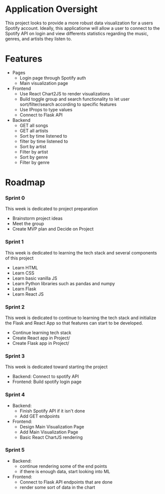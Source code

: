 # Application Oversight 

This project looks to provide a more robust data visualization for a users Spotify account. Ideally, this applicationw will allow a user to connect to the Spotify API on login and view differents statistics regarding the music, genres, and artists they listen to. 

# Features

- Pages 
  - Login page through Spotify auth
  - Main visualization page
- Frontend
  - Use React Chart2JS to render visualizations
  - Build toggle group and search functionality to let user sort/filter/search according to specific features
  - Use IProps to type values
  - Connect to Flask API 
- Backend
  - GET all songs
  - GET all artists
  - Sort by time listened to
  - filter by time listened to
  - Sort by artist
  - Filter by artist
  - Sort by genre
  - Filter by genre 

# Roadmap

### Sprint 0

This week is dedicated to project preparation

- Brainstorm project ideas
- Meet the group
- Create MVP plan and Decide on Project

### Sprint 1

This week is dedicated to learning the tech stack and several components of this project

- Learn HTML
- Learn CSS
- Learn basic vanilla JS
- Learn Python libraries such as pandas and numpy
- Learn Flask
- Learn React JS

### Sprint 2 

This week is dedicated to continue to learning the tech stack and initialize the Flask and React App so that features can start to be developed.

- Continue learning tech stack
- Create React app in Project/
- Create Flask app in Project/

### Sprint 3

This week is dedicated toward starting the project

 - Backend: Connect to spotify API 
 - Frontend: Build spotify login page

### Sprint 4

- Backend:
  - Finish Spotify API if it isn't done
  - Add GET endpoints
- Frontend:
  - Design Main Visualization Page 
  - Add Main Visualization Page
  - Basic React ChartJS rendering

### Sprint 5
 
- Backend: 
  - continue rendering some of the end points
  - if there is enough data, start looking into ML 
- Frontend:
  - Connect to Flask API endpoints that are done
  - render some sort of data in the chart
